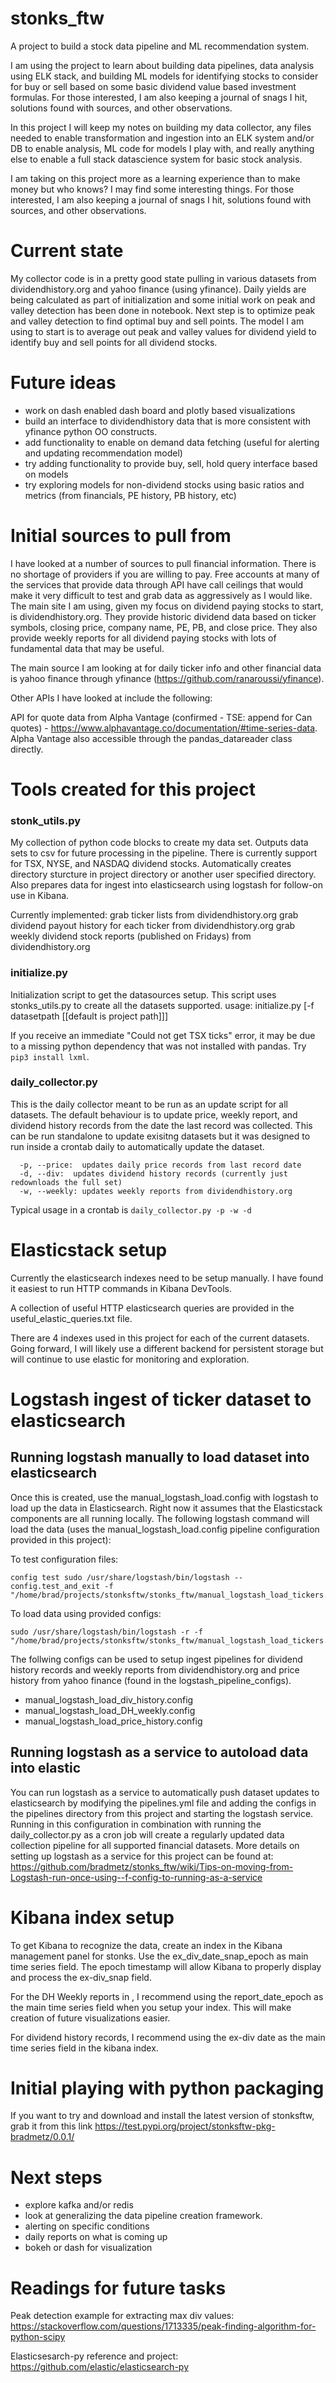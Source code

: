 # stonks_ftw
A project to build a stock data pipeline and ML recommendation system.

I am using the project to learn about building data pipelines, data analysis using ELK stack, and building ML models for identifying stocks to consider for buy or sell based on some basic dividend value based investment formulas. For those interested, I am also keeping a journal of snags I hit, solutions found with sources, and other observations.

In this project I will keep my notes on building my data collector, any files needed to enable transformation and ingestion into an ELK system and/or DB to enable analysis, ML code for models I play with, and really anything else to enable a full stack datascience system for basic stock analysis.

I am taking on this project more as a learning experience than to make money but who knows? I may find some interesting things. For those interested, I am also keeping a journal of snags I hit, solutions found with sources, and other observations.

# Current state 

My collector code is in a pretty good state pulling in various datasets from dividendhistory.org and yahoo finance (using yfinance).  Daily yields are being calculated as part of initialization and some initial work on peak and valley detection has been done in notebook.  Next step is to optimize peak and valley detection to find optimal buy and sell points.  The model I am using to start is to average out peak and valley values for dividend yield to identify buy and sell points for all dividend stocks.  

# Future ideas
  - work on dash enabled dash board and plotly based visualizations
  - build an interface to dividendhistory data that is more consistent with yfinance python OO constructs.
  - add functionality to enable on demand data fetching (useful for alerting and updating recommendation model)
  - try adding functionality to provide buy, sell, hold query interface based on models
  - try exploring models for non-dividend stocks using basic ratios and metrics (from financials, PE history, PB history, etc)

# Initial sources to pull from

I have looked at a number of sources to pull financial information. There is no shortage of providers if you are willing to pay. Free accounts at many of the services that provide data through API have call ceilings that would make it very difficult to test and grab data as aggressively as I would like. The main site I am using, given my focus on dividend paying stocks to start, is dividendhistory.org. They provide historic dividend data based on ticker symbols, closing price, company name, PE, PB, and close price. They also provide weekly reports for all dividend paying stocks with lots of fundamental data that may be useful.

The main source I am looking at for daily ticker info and other financial data is yahoo finance through yfinance (https://github.com/ranaroussi/yfinance).

Other APIs I have looked at include the following:

API for quote data from Alpha Vantage (confirmed - TSE: append for Can quotes) - https://www.alphavantage.co/documentation/#time-series-data. Alpha Vantage also accessible through the pandas_datareader class directly.

# Tools created for this project
### stonk_utils.py
My collection of python code blocks to create my data set. Outputs data sets to csv for future processing in the pipeline. There is currently support for TSX, NYSE, and NASDAQ dividend stocks. Automatically creates directory sturcture in project directory or another user specified directory. Also prepares data for ingest into elasticsearch using logstash for follow-on use in Kibana.

Currently implemented:
grab ticker lists from dividendhistory.org
grab dividend payout history for each ticker from dividendhistory.org
grab weekly dividend stock reports (published on Fridays) from dividendhistory.org

### initialize.py
Initialization script to get the datasources setup. This script uses stonks_utils.py to create all the datasets supported.
usage: initialize.py [-f datasetpath [[default is project path]]]

If you receive an immediate "Could not get TSX ticks" error, it may be due to a missing python dependency that was not installed with pandas. Try ``pip3 install lxml``. 

### daily_collector.py
This is the daily collector meant to be run as an update script for all datasets.  The default behaviour is to update price, weekly report, and dividend history records from the date the last record was collected.  This can be run standalone to update exisitng datasets but it was designed to run inside a crontab daily to automatically update the dataset.  
```usage: daily_collector.py [-p --price, -d --div, -w --weekly]
  -p, --price:  updates daily price records from last record date
  -d, --div:  updates dividend history records (currently just redownloads the full set)
  -w, --weekly: updates weekly reports from dividendhistory.org 
```
Typical usage in a crontab is `daily_collector.py -p -w -d`

# Elasticstack setup
Currently the elasticsearch indexes need to be setup manually. I have found it easiest to run HTTP commands in Kibana DevTools.

A collection of useful HTTP elasticsearch queries are provided in the useful_elastic_queries.txt file.

There are 4 indexes used in this project for each of the current datasets.  Going forward, I will likely use a different backend for persistent storage but will continue to use elastic for monitoring and exploration.  

# Logstash ingest of ticker dataset to elasticsearch

## Running logstash manually to load dataset into elasticsearch
Once this is created, use the manual_logstash_load.config with logstash to load up the data in Elasticsearch. Right now it assumes that the Elasticstack components are all running locally. The following logstash command will load the data (uses the manual_logstash_load.config pipeline configuration provided in this project):

To test configuration files:
```
config test sudo /usr/share/logstash/bin/logstash --config.test_and_exit -f "/home/brad/projects/stonksftw/stonks_ftw/manual_logstash_load_tickers.config"
```
To load data using provided configs:
```
sudo /usr/share/logstash/bin/logstash -r -f "/home/brad/projects/stonksftw/stonks_ftw/manual_logstash_load_tickers.config"
```
The follwing configs can be used to setup ingest pipelines for dividend history records and weekly reports from dividendhistory.org and price history from yahoo finance (found in the logstash_pipeline_configs).  

* manual_logstash_load_div_history.config
* manual_logstash_load_DH_weekly.config
* manual_logstash_load_price_history.config

## Running logstash as a service to autoload data into elastic
You can run logstash as a service to automatically push dataset updates to elasticsearch by modifying the pipelines.yml file and adding the configs in the pipelines directory from this project and starting the logstash service.  Running in this configuration in combination with running the daily_collector.py as a cron job will create a regularly updated data collection pipeline for all supported financial datasets.  More details on setting up logstash as a service for this project can be found at: https://github.com/bradmetz/stonks_ftw/wiki/Tips-on-moving-from-Logstash-run-once-using--f-config-to-running-as-a-service

# Kibana index setup
To get Kibana to recognize the data, create an index in the Kibana management panel for stonks. Use the ex_div_date_snap_epoch as main time series field. The epoch timestamp will allow Kibana to properly display and process the ex-div_snap field.

For the DH Weekly reports in , I recommend using the report_date_epoch as the main time series field when you setup your index.  This will make creation of future visualizations easier.  

For dividend history records, I recommend using the ex-div date as the main time series field in the kibana index. 

# Initial playing with python packaging

If you want to try and download and install the latest version of stonksftw, grab it from this link
https://test.pypi.org/project/stonksftw-pkg-bradmetz/0.0.1/

# Next steps  
* explore kafka and/or redis
* look at generalizing the data pipeline creation framework.
* alerting on specific conditions
* daily reports on what is coming up
* bokeh or dash for visualization

# Readings for future tasks
Peak detection example for extracting max div values: https://stackoverflow.com/questions/1713335/peak-finding-algorithm-for-python-scipy

Elasticsesarch-py reference and project: https://github.com/elastic/elasticsearch-py
